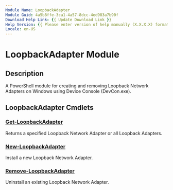 ```yaml
---
Module Name: LoopbackAdapter
Module Guid: 4a5b8ffe-3ca1-4a57-8dcc-4ed983a7b90f
Download Help Link: {{ Update Download Link }}
Help Version: {{ Please enter version of help manually (X.X.X.X) format }}
Locale: en-US
---
```


# LoopbackAdapter Module

## Description

A PowerShell module for creating and removing Loopback Network Adapters on Windows
using Device Console (DevCon.exe).

## LoopbackAdapter Cmdlets

### [Get-LoopbackAdapter](Get-LoopbackAdapter.md)

Returns a specified Loopback Network Adapter or all Loopback Adapters.

### [New-LoopbackAdapter](New-LoopbackAdapter.md)

Install a new Loopback Network Adapter.

### [Remove-LoopbackAdapter](Remove-LoopbackAdapter.md)

Uninstall an existing Loopback Network Adapter.
